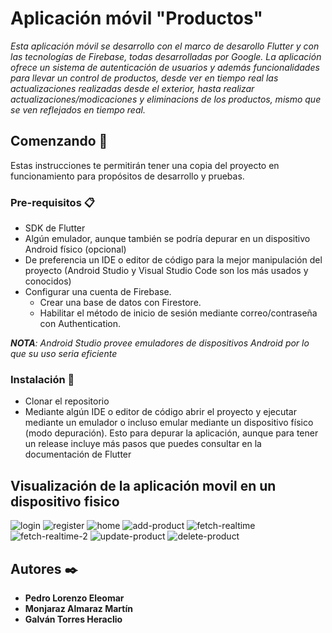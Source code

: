 # Aplicación móvil "Productos"

_Esta aplicación móvil se desarrollo con el marco de desarollo Flutter y con las tecnologías de Firebase, todas desarrolladas por Google. La aplicación ofrece un sistema de autenticación de usuarios y además funcionalidades para llevar un control de productos, desde ver en tiempo real las actualizaciones realizadas desde el exterior, hasta realizar actualizaciones/modicaciones y eliminacions de los productos, mismo que se ven reflejados en tiempo real._

## Comenzando 🚀
Estas instrucciones te permitirán tener una copia del proyecto en funcionamiento para propósitos de desarrollo y pruebas.

### Pre-requisitos 📋
* SDK de Flutter 
* Algún emulador, aunque también se podría depurar en un dispositivo Android físico (opcional)
* De preferencia un IDE o editor de código para la mejor manipulación del proyecto (Android Studio y Visual Studio Code son los más usados y conocidos)
* Configurar una cuenta de Firebase.
    * Crear una base de datos con Firestore.
    * Habilitar el método de inicio de sesión mediante correo/contraseña  con Authentication.

_**NOTA**: Android Studio provee emuladores de dispositivos Android por lo que su uso seria eficiente_

### Instalación 🔧
* Clonar el repositorio
* Mediante algún IDE o editor de código abrir el proyecto y ejecutar mediante un emulador o incluso emular mediante un dispositivo físico (modo depuración). Esto para depurar la aplicación, aunque para tener un release incluye más pasos que puedes consultar en la documentación de Flutter

## Visualización de la aplicación movil en un dispositivo fisico
![login](https://user-images.githubusercontent.com/53574794/103486377-07d08680-4dc3-11eb-8192-5d0498e15e11.png)
![register](https://user-images.githubusercontent.com/53574794/103486379-099a4a00-4dc3-11eb-95e0-a98c2fb728a5.png)
![home](https://user-images.githubusercontent.com/53574794/103486376-03a46900-4dc3-11eb-9ff7-af7043772d68.png)
![add-product](https://user-images.githubusercontent.com/53574794/103486199-afe55000-4dc1-11eb-9b40-7006d8842708.png)
![fetch-realtime](https://user-images.githubusercontent.com/53574794/103486369-f5eee380-4dc2-11eb-9877-71ddf8410ba9.png)
![fetch-realtime-2](https://user-images.githubusercontent.com/53574794/103486375-fedfb500-4dc2-11eb-889b-7b210f7c7dbe.png)
![update-product](https://user-images.githubusercontent.com/53574794/103486381-0b640d80-4dc3-11eb-9862-300af96bdcdf.png)
![delete-product](https://user-images.githubusercontent.com/53574794/103486366-f0919900-4dc2-11eb-8aa1-86df1894414d.png)

## Autores ✒️
- **Pedro Lorenzo Eleomar**
- **Monjaraz Almaraz Martín**
- **Galván Torres Heraclio**

